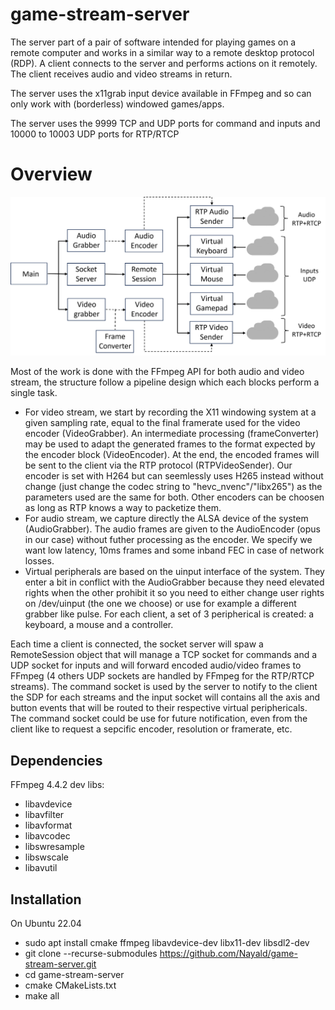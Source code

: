 # game-stream-server

The server part of a pair of software intended for playing games on a remote computer and works in a similar way to a remote desktop protocol (RDP). A client connects to the server and performs actions on it remotely. The client receives audio and video streams in return.

The server uses the x11grab input device available in FFmpeg and so can only work with (borderless) windowed games/apps.

The server uses the 9999 TCP and UDP ports for command and inputs and 10000 to 10003 UDP ports for RTP/RTCP

# Overview

![CG server](https://github.com/Nayald/game-stream-server/blob/main/image/CG_Server_BM.png?raw=true)

Most of the work is done with the FFmpeg API for both audio and video stream, the structure follow a pipeline design which each blocks perform a single task.
* For video stream, we start by recording the X11 windowing system at a given sampling rate, equal to the final framerate used for the video encoder (VideoGrabber). An intermediate processing (frameConverter) may be used to adapt the generated frames to the format expected by the encoder block (VideoEncoder). At the end, the encoded frames will be sent to the client via the RTP protocol (RTPVideoSender). Our encoder is set with H264 but can seemlessly uses H265 instead without change (just change the codec string to "hevc_nvenc"/"libx265") as the parameters used are the same for both. Other encoders can be choosen as long as RTP knows a way to packetize them.
* For audio stream, we capture directly the ALSA device of the system (AudioGrabber). The audio frames are given to the AudioEncoder (opus in our case) without futher processing as the encoder. We specify we want low latency, 10ms frames and some inband FEC in case of network losses.
* Virtual peripherals are based on the uinput interface of the system. They enter a bit in conflict with the AudioGrabber because they need elevated rights when the other prohibit it so you need to either change user rights on /dev/uinput (the one we choose) or use for example a different grabber like pulse. For each client, a set of 3 peripherical is created: a keyboard, a mouse and a controller.

Each time a client is connected, the socket server will spaw a RemoteSession object that will manage a TCP socket for commands and a UDP socket for inputs and will forward encoded audio/video frames to FFmpeg (4 others UDP sockets are handled by FFmpeg for the RTP/RTCP streams). The command socket is used by the server to notify to the client the SDP for each streams and the input socket will contains all the axis and button events that will be routed to their respective virtual periphericals. The command socket could be use for future notification, even from the client like to request a sepcific encoder, resolution or framerate, etc.

## Dependencies

FFmpeg 4.4.2 dev libs:
* libavdevice
* libavfilter
* libavformat
* libavcodec
* libswresample
* libswscale
* libavutil

## Installation

On Ubuntu 22.04
* sudo apt install cmake ffmpeg libavdevice-dev libx11-dev libsdl2-dev
* git clone --recurse-submodules https://github.com/Nayald/game-stream-server.git
* cd game-stream-server
* cmake CMakeLists.txt
* make all
